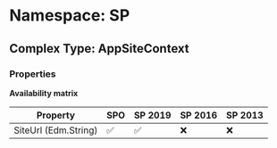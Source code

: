# Namespace: SP

## Complex Type: AppSiteContext

### Properties

**Availability matrix**

Property | SPO | SP 2019 | SP 2016 | SP 2013
----------|-----|---------|---------|--------
SiteUrl (Edm.String) | ✅ | ✅ | ❌ | ❌
